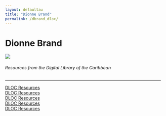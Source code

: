 ```yaml
---
layout: defaultau
title: "Dionne Brand"
permalink: /dbrand_dloc/
---
```

<!-- partial:index.partial.html -->
<div class="content">
    <h1>Dionne Brand</h1>
    <div class="quote">
        <div><img src="http://t0.gstatic.com/licensed-image?q=tbn:ANd9GcQZJZ8o1rznL0rIf4wVZVqrRcLMh6NFGu7UGAHHRoDVEMpmy0V51buNOTTBFQrBgu4DtBETMdNTuBXq0Bo" class="logo"></div>
    </div>
    <body>
    <h6>Resources from the Digital Library of the Caribbean</h6><hr> 
        <a href="https://www.dloc.com/AA00019817/00001/pdf" target="_blank">DLOC Resources</a><br>
        <a href="https://www.dloc.com/AA00019839/00001/videos" target="_blank">DLOC Resources</a><br>
        <a href="https://www.dloc.com/UFE0000764/00001/images" target="_blank">DLOC Resources</a><br>
        <a href="https://www.dloc.com/AA00035150/00001/pdf" target="_blank">DLOC Resources</a><br>
        <a href="https://www.dloc.com/AA00090268/00049/pdf" target="_blank">DLOC Resources</a><br>
    </body> 
          </div>
  <!-- partial -->
<script src='https://cdnjs.cloudflare.com/ajax/libs/jquery/3.1.1/jquery.min.js'></script><script  src="{{ site.baseurl }}/assets/js/authorscript.js"></script>